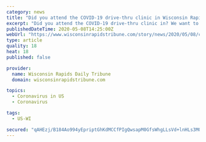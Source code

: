 ```yaml
---
category: news
title: "Did you attend the COVID-19 drive-thru clinic in Wisconsin Rapids? We want to hear about your experience."
excerpt: "Did you attend the COVID-19 drive-thru clinic in? We want to hear about your experience. Did you attended the COVID-19 drive-thru testing clinic Friday or Saturday at the Wood County Highway Department in?"
publishedDateTime: 2020-05-08T14:25:00Z
webUrl: "https://www.wisconsinrapidstribune.com/story/news/2020/05/08/coronavirus-wisconsin-rapids-covid-19-drive-thru-clinic-wood-county-highway-department/3094737001/"
type: article
quality: 18
heat: 18
published: false

provider:
  name: Wisconsin Rapids Daily Tribune
  domain: wisconsinrapidstribune.com

topics:
  - Coronavirus in US
  - Coronavirus

tags:
  - US-WI

secured: "qAHEzj/B184Ao994yEpriptGhKdMCCfPIgQwsapM0GfsWhgLLsVd+lnHLs3MQnDE4GYwjSpGz7/UOCCxmMOTFOoSbpxWcViQEuQJwGYdL6gBsjx3ioSaiCHXYLF73Eiy8mlvRwC2AiU2BAGBFtqpTAL2hzm3mXATZxhqSgGKHbZpweRYsvZJ2/f3I3nXy5t3Z0gT9AD3mVoRbR+mLuCZdNcgLkEG2zpPav+iDkS0Sku0FMIMjpwVMu9kpxNOHQG3TSry7qWl0TFm5Fm9UT3RouiBQVyrgovf1HRrq+pm3BL9gSJ3jsUXavpLt4AP3otTAuVTtVgxyJ+WiQTxnqR9ANyi40SI356ngn4LD2036FEyBoXKnKsWW5mMJXKs9xd3ICre+Y+S/PAaym9FDVM3wtjDI8giZvnAYb0aU7YBaMiD2n7JbycOvgPH+c399i3K4cV2ok/t9y0wgI5eQV/USPQ86fHSw2e3+pRArpxicgs=;G+fw3r9Uk5hP+j7iTzxySA=="
---
```


